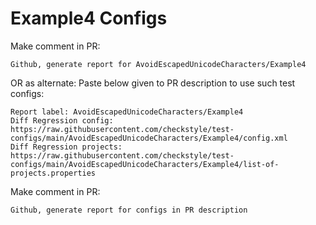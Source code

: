 # Example4 Configs
Make comment in PR:
```
Github, generate report for AvoidEscapedUnicodeCharacters/Example4
```
OR as alternate:
Paste below given to PR description to use such test configs:
```
Report label: AvoidEscapedUnicodeCharacters/Example4
Diff Regression config: https://raw.githubusercontent.com/checkstyle/test-configs/main/AvoidEscapedUnicodeCharacters/Example4/config.xml
Diff Regression projects: https://raw.githubusercontent.com/checkstyle/test-configs/main/AvoidEscapedUnicodeCharacters/Example4/list-of-projects.properties
```
Make comment in PR:
```
Github, generate report for configs in PR description
```
